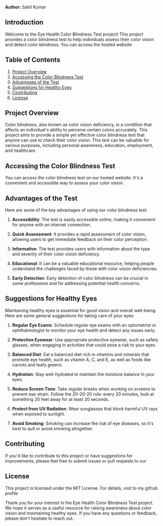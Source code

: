  

**Author:** Sahil Kumar

## Introduction

Welcome to the Eye Health Color Blindness Test project! This project provides a color blindness test to help individuals assess their color vision and detect color blindness. You can access the hosted website  

## Table of Contents

1. [Project Overview](#project-overview)
2. [Accessing the Color Blindness Test](#accessing-the-color-blindness-test)
3. [Advantages of the Test](#advantages-of-the-test)
4. [Suggestions for Healthy Eyes](#suggestions-for-healthy-eyes)
5. [Contributing](#contributing)
6. [License](#license)

## Project Overview

Color blindness, also known as color vision deficiency, is a condition that affects an individual's ability to perceive certain colors accurately. This project aims to provide a simple yet effective color blindness test that anyone can use to check their color vision. This test can be valuable for various purposes, including personal awareness, education, employment, and healthcare.

## Accessing the Color Blindness Test

You can access the color blindness test on our hosted website. It's a convenient and accessible way to assess your color vision.

## Advantages of the Test

Here are some of the key advantages of using our color blindness test:

1. **Accessibility**: The test is easily accessible online, making it convenient for anyone with an internet connection.

2. **Quick Assessment**: It provides a rapid assessment of color vision, allowing users to get immediate feedback on their color perception.

3. **Informative**: The test provides users with information about the type and severity of their color vision deficiency.

4. **Educational**: It can be a valuable educational resource, helping people understand the challenges faced by those with color vision deficiencies.

5. **Early Detection**: Early detection of color blindness can be crucial in some professions and for addressing potential health concerns.

## Suggestions for Healthy Eyes

Maintaining healthy eyes is essential for good vision and overall well-being. Here are some general suggestions for taking care of your eyes:

1. **Regular Eye Exams**: Schedule regular eye exams with an optometrist or ophthalmologist to monitor your eye health and detect any issues early.

2. **Protective Eyewear**: Use appropriate protective eyewear, such as safety glasses, when engaging in activities that could pose a risk to your eyes.

3. **Balanced Diet**: Eat a balanced diet rich in vitamins and minerals that promote eye health, such as vitamin A, C, and E, as well as foods like carrots and leafy greens.

4. **Hydration**: Stay well-hydrated to maintain the moisture balance in your eyes.

5. **Reduce Screen Time**: Take regular breaks when working on screens to prevent eye strain. Follow the 20-20-20 rule: every 20 minutes, look at something 20 feet away for at least 20 seconds.

6. **Protect from UV Radiation**: Wear sunglasses that block harmful UV rays when exposed to sunlight.

7. **Avoid Smoking**: Smoking can increase the risk of eye diseases, so it's best to quit or avoid smoking altogether.

## Contributing

If you'd like to contribute to this project or have suggestions for improvements, please feel free to submit issues or pull requests to our  

## License

This project is licensed under the MIT License. For details, visit to my github profile  

Thank you for your interest in the Eye Health Color Blindness Test project. We hope it serves as a useful resource for raising awareness about color vision and maintaining healthy eyes. If you have any questions or feedback, please don't hesitate to reach out.

